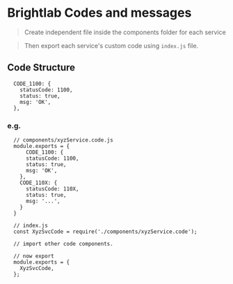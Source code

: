# Brightlab Codes and messages

> Create independent file inside the components folder for each service 

> Then export each service's custom code using `index.js` file.

## Code Structure
  ```
    CODE_1100: {
      statusCode: 1100,
      status: true,
      msg: 'OK',
    },  
  ```

### e.g.
  ```
    // components/xyzService.code.js
    module.exports = {
        CODE_1100: {
        statusCode: 1100,
        status: true,
        msg: 'OK',
      },
      CODE_110X: {
        statusCode: 110X,
        status: true,
        msg: '...',
      }
    }

    // index.js
    const XyzSvcCode = require('./components/xyzService.code');

    // import other code components.

    // now export
    module.exports = {
      XyzSvcCode,
    };

  ```